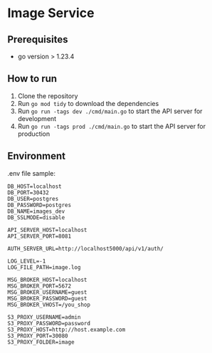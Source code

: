 # Image Service

## Prerequisites

-   go version > 1.23.4

## How to run

1. Clone the repository
2. Run `go mod tidy` to download the dependencies
3. Run `go run -tags dev ./cmd/main.go` to start the API server for development
4. Run `go run -tags prod ./cmd/main.go` to start the API server for production

## Environment

.env file sample:

```
DB_HOST=localhost
DB_PORT=30432
DB_USER=postgres
DB_PASSWORD=postgres
DB_NAME=images_dev
DB_SSLMODE=disable

API_SERVER_HOST=localhost
API_SERVER_PORT=8081

AUTH_SERVER_URL=http://localhost5000/api/v1/auth/

LOG_LEVEL=-1
LOG_FILE_PATH=image.log

MSG_BROKER_HOST=localhost
MSG_BROKER_PORT=5672
MSG_BROKER_USERNAME=guest
MSG_BROKER_PASSWORD=guest
MSG_BROKER_VHOST=/you_shop

S3_PROXY_USERNAME=admin
S3_PROXY_PASSWORD=password
S3_PROXY_HOST=http://host.example.com
S3_PROXY_PORT=30080
S3_PROXY_FOLDER=image
```
